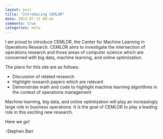 ```yaml
---
layout: post
title: "Introducing CEMLOR"
date: 2013-07-31 00:44
comments: true
categories: meta
---
```


I am proud to introduce CEMLOR, the Center for Machine Learning in Operations Research. CEMLOR aims to investigate the intersection of operations research and those areas of computer science which are concerned with big data, machine learning, and online optimization.

The plans for this site are as follows:

  + Discussion of related research
  + Highlight research papers which are relevant
  + Demonstrate math and code to highlight machine learning algorithms in the context of operations management

Machine learning, big data, and online optimization will play an increasingly large role in business operations. It is the goal of CEMLOR to play a leading role in this exciting new research.


Here we go!

-Stephen Barr
